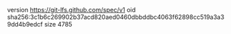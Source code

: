 version https://git-lfs.github.com/spec/v1
oid sha256:3c1b6c269902b37acd820aed0460dbbddbc4063f62898cc519a3a39dd4b9edcf
size 4785
